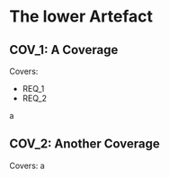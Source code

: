 
The lower Artefact
==================

## COV_1: A Coverage

Covers:
*   REQ_1
*   REQ_2

a

## COV_2: Another Coverage

Covers:
a
